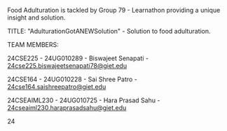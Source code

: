 Food Adulturation is tackled by Group 79 - Learnathon providing a unique insight and solution.

TITLE: "AdulturationGotANEWSolution" - Solution to food adulturation.

TEAM MEMBERS:

24CSE225 - 24UG010289 - Biswajeet Senapati - 24cse225.biswajeetsenapati78@giet.edu

24CSE164 - 24UG010228 - Sai Shree Patro - 24cse164.saishreepatro@giet.edu

24CSEAIML230 - 24UG010725 - Hara Prasad Sahu - 24cseaiml230.haraprasadsahu@giet.edu

24
